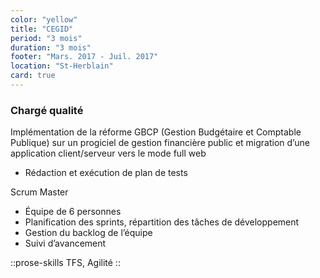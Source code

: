 ```yaml
---
color: "yellow"
title: "CEGID"
period: "3 mois"
duration: "3 mois"
footer: "Mars. 2017 - Juil. 2017"
location: "St-Herblain"
card: true
---
```


### Chargé qualité

Implémentation de la réforme GBCP (Gestion Budgétaire et Comptable Publique) sur un progiciel de gestion financière public et migration d’une application client/serveur vers le mode full web

- Rédaction et exécution de plan de tests

Scrum Master

- Équipe de 6 personnes
- Planification des sprints, répartition des tâches de développement
- Gestion du backlog de l’équipe
- Suivi d’avancement

::prose-skills
TFS, Agilité
::
